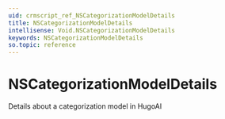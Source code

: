 ```yaml
---
uid: crmscript_ref_NSCategorizationModelDetails
title: NSCategorizationModelDetails
intellisense: Void.NSCategorizationModelDetails
keywords: NSCategorizationModelDetails
so.topic: reference
---
```


# NSCategorizationModelDetails

Details about a categorization model in HugoAI
